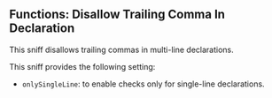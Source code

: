 ## Functions: Disallow Trailing Comma In Declaration

This sniff disallows trailing commas in multi-line declarations.

This sniff provides the following setting:

* `onlySingleLine`: to enable checks only for single-line declarations.